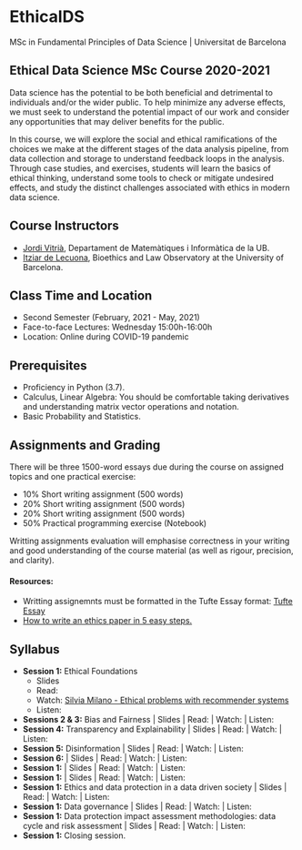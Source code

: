 # EthicalDS

MSc in Fundamental Principles of Data Science | Universitat de Barcelona

## Ethical Data Science MSc Course 2020-2021

Data science has the potential to be both beneficial and detrimental to individuals and/or the wider public. To help minimize any adverse effects, we must seek to understand the potential impact of our work and consider any opportunities that may deliver benefits for the public. 

In this course, we will explore the social and ethical ramifications of the choices we make at the different stages of the data analysis pipeline, from data collection and storage to understand feedback loops in the analysis. Through case studies, and exercises, students will learn the basics of ethical thinking, understand some tools to check or mitigate undesired effects, and study the distinct challenges associated with ethics in modern data science.

## Course Instructors

+ [Jordi Vitrià](http://www.ub.edu/cvub/jordivitria/), Departament de Matemàtiques i Informàtica de la UB.
+ [Itziar de Lecuona](http://www.bioeticayderecho.ub.edu/ca/itziar-de-lecuona), Bioethics and Law Observatory at the University of Barcelona. 

## Class Time and Location
+ Second Semester (February, 2021 - May, 2021)
+ Face-to-face Lectures: Wednesday 15:00h-16:00h
+ Location: Online during COVID-19 pandemic

## Prerequisites
+ Proficiency in Python (3.7).
+ Calculus, Linear Algebra: You should be comfortable taking derivatives and understanding matrix vector operations and notation.
+ Basic Probability and Statistics.

## Assignments and Grading

There will be three 1500-word essays due during the course on assigned topics and one practical exercise: 
+ 10%   Short writing assignment (500 words)
+ 20%   Short writing assignment (500 words)
+ 20%   Short writing assignment (500 words)
+ 50%   Practical programming exercise (Notebook)

Writting assignments evaluation will emphasise correctness in your writing and good understanding of the course material (as well as rigour, precision, and clarity).

#### Resources:
+ Writting assignemnts must be formatted in the Tufte Essay format: [Tufte Essay](https://www.latextemplates.com/template/tufte-essay)
+ [How to write an ethics paper in 5 easy steps.](https://essayshark.com/blog/a-good-ethics-essaytips-and-traps-of-writing/)


## Syllabus
+ **Session 1:** Ethical Foundations
  + Slides 
  + Read: 
  + Watch: [Silvia Milano - Ethical problems with recommender systems](https://anchor.fm/towardsdatascience/episodes/68--Silvia-Milano---Ethical-problems-with-recommender-systems-epi24v/a-a4fdo1p)
  + Listen: 
+ **Sessions 2 & 3:** Bias and Fairness | Slides | Read: | Watch: | Listen: 
+ **Session 4:** Transparency and Explainability | Slides | Read: | Watch: | Listen: 
+ **Session 5:** Disinformation | Slides | Read: | Watch: | Listen: 
+ **Session 6:** | Slides | Read: | Watch: | Listen: 
+ **Session 1:** | Slides | Read: | Watch: | Listen: 
+ **Session 1:** | Slides | Read: | Watch: | Listen: 
+ **Session 1:** Ethics and data protection in a data driven society | Slides | Read: | Watch: | Listen: 
+ **Session 1:** Data governance | Slides | Read: | Watch: | Listen: 
+ **Session 1:** Data protection impact assessment methodologies: data cycle and risk assessment | Slides | Read: | Watch: | Listen: 
+ **Session 1:** Closing session.
